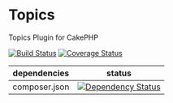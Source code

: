 Topics
==============

Topics Plugin for CakePHP

[![Build Status](https://api.travis-ci.org/NetCommons3/Topics.png?branch=master)](https://travis-ci.org/NetCommons3/Topics)
[![Coverage Status](https://coveralls.io/repos/NetCommons3/Topics/badge.png?branch=master)](https://coveralls.io/r/NetCommons3/Topics?branch=master)

| dependencies  | status |
| ------------- | ------ |
| composer.json | [![Dependency Status](https://www.versioneye.com/user/projects/544a13d2c310f93677000088/badge.png)](https://www.versioneye.com/user/projects/544a13d2c310f93677000088) |
